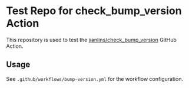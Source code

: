 # Test Repo for check_bump_version Action

This repository is used to test the [jianlins/check_bump_version](https://github.com/jianlins/check_bump_version) GitHub Action.

## Usage
See `.github/workflows/bump-version.yml` for the workflow configuration.
